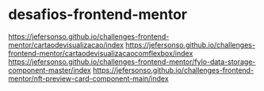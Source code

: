 # desafios-frontend-mentor

https://jefersonso.github.io/challenges-frontend-mentor/cartaodevisualizacao/index
https://jefersonso.github.io/challenges-frontend-mentor/cartaodevisualizacaocomflexbox/index
https://jefersonso.github.io/challenges-frontend-mentor/fylo-data-storage-component-master/index
https://jefersonso.github.io/challenges-frontend-mentor/nft-preview-card-component-main/index
